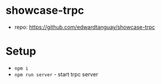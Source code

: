# showcase-trpc

- repo: https://github.com/edwardtanguay/showcase-trpc

# Setup

- `npm i`
- `npm run server` - start trpc server 